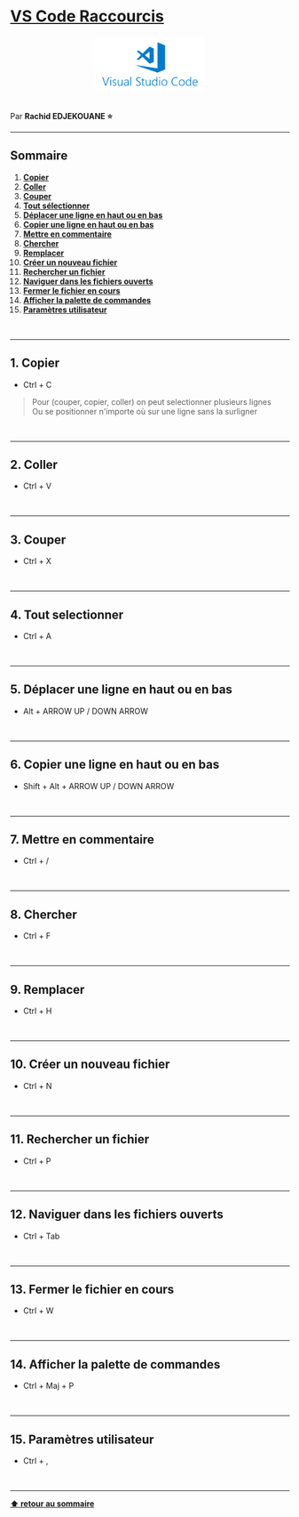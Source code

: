 # [VS Code Raccourcis](https://flaviocopes.com/vscode/)

<center>
<img src="./img/vscode.png" alt="Emmet logo" width="200">
</center>

<br>

Par **Rachid EDJEKOUANE ⭐️**

---

## Sommaire

1. **[Copier](#1-copier)**
2. **[Coller](#2-coller)**
3. **[Couper](#3-couper)**
4. **[Tout sélectionner](#4-tout-selectionner)**
5. **[Déplacer une ligne en haut ou en bas](#5-déplacer-une-ligne-en-haut-ou-en-bas)**
6. **[Copier une ligne en haut ou en bas](#6-copier-une-ligne-en-haut-ou-en-bas)**
7. **[Mettre en commentaire](#7-mettre-en-commentaire)**
8. **[Chercher](#8-chercher)**
9. **[Remplacer](#9-remplacer)**
10. **[Créer un nouveau fichier](#10-créer-un-nouveau-fichier)**
11. **[Rechercher un fichier](#11-rechercher-un-fichier)**
12. **[Naviguer dans les fichiers ouverts](#12-naviguer-dans-les-fichiers-ouverts)**
13. **[Fermer le fichier en cours](#13-fermer-le-fichier-en-cours)**
14. **[Afficher la palette de commandes](#14-afficher-la-palette-de-commandes)**
15. **[Paramètres utilisateur](#15-paramètres-utilisateur)**

<br>

---

## 1. Copier

- Ctrl + C

> Pour (couper, copier, coller) on peut selectionner plusieurs lignes  
> Ou se positionner n'importe où sur une ligne sans la surligner

<br>

---

## 2. Coller

- Ctrl + V

<br>

---

## 3. Couper

- Ctrl + X

<br>

---

## 4. Tout selectionner

- Ctrl + A

<br>

---

## 5. Déplacer une ligne en haut ou en bas

- Alt + ARROW UP / DOWN ARROW

<br>

---

## 6. Copier une ligne en haut ou en bas

- Shift + Alt + ARROW UP / DOWN ARROW

<br>

---

## 7. Mettre en commentaire

- Ctrl + /

<br>

---

## 8. Chercher

- Ctrl + F

<br>

---

## 9. Remplacer

- Ctrl + H

<br>

---

## 10. Créer un nouveau fichier

- Ctrl + N

<br>

---

## 11. Rechercher un fichier

- Ctrl + P

<br>

---

## 12. Naviguer dans les fichiers ouverts

- Ctrl + Tab

<br>

---

## 13. Fermer le fichier en cours

- Ctrl + W

<br>

---

## 14. Afficher la palette de commandes

- Ctrl + Maj + P

<br>

---

## 15. Paramètres utilisateur

- Ctrl + ,

<br>

---

**[⬆ retour au sommaire](#)**
